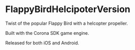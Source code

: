 # FlappyBirdHelcipoterVersion

Twist of the popular Flappy Bird with a helcopter propeller.

Built with the Corona SDK game engine. 

Released for both iOS and Android.


